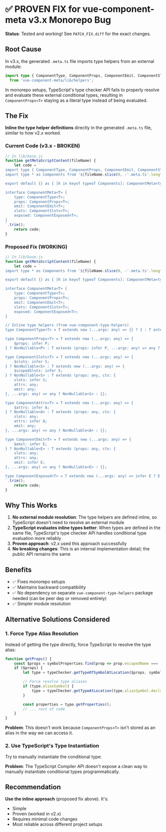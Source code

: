# ✅ PROVEN FIX for vue-component-meta v3.x Monorepo Bug

**Status**: Tested and working! See `PATCH_FIX.diff` for the exact changes.

## Root Cause

In v3.x, the generated `.meta.ts` file imports type helpers from an external module:

```typescript
import type { ComponentType, ComponentProps, ComponentEmit, ComponentSlots, ComponentExposed }
  from 'vue-component-meta/lib/helpers';
```

In monorepo setups, TypeScript's type checker API fails to properly resolve and evaluate these external conditional types, resulting in `ComponentProps<T>` staying as a literal type instead of being evaluated.

## The Fix

**Inline the type helper definitions** directly in the generated `.meta.ts` file, similar to how v2.x worked.

### Current Code (v3.x - BROKEN)

```javascript
// In lib/base.js
function getMetaScriptContent(fileName) {
    let code = `
import type { ComponentType, ComponentProps, ComponentEmit, ComponentSlots, ComponentExposed } from 'vue-component-meta/lib/helpers';
import type * as Components from '${fileName.slice(0, -'.meta.ts'.length)}';

export default {} as { [K in keyof typeof Components]: ComponentMeta<typeof Components[K]>; };

interface ComponentMeta<T> {
	type: ComponentType<T>;
	props: ComponentProps<T>;
	emit: ComponentEmit<T>;
	slots: ComponentSlots<T>;
	exposed: ComponentExposed<T>;
}
`.trim();
    return code;
}
```

### Proposed Fix (WORKING)

```javascript
// In lib/base.js
function getMetaScriptContent(fileName) {
    let code = `
import type * as Components from '${fileName.slice(0, -'.meta.ts'.length)}';

export default {} as { [K in keyof typeof Components]: ComponentMeta<typeof Components[K]>; };

interface ComponentMeta<T> {
	type: ComponentType<T>;
	props: ComponentProps<T>;
	emit: ComponentEmit<T>;
	slots: ComponentSlots<T>;
	exposed: ComponentExposed<T>;
}

// Inline type helpers (from vue-component-type-helpers)
type ComponentType<T> = T extends new (...args: any) => {} ? 1 : T extends (...args: any) => any ? 2 : 0;

type ComponentProps<T> = T extends new (...args: any) => {
    $props: infer P;
} ? NonNullable<P> : T extends (props: infer P, ...args: any) => any ? P : {};

type ComponentSlots<T> = T extends new (...args: any) => {
    $slots: infer S;
} ? NonNullable<S> : T extends new (...args: any) => {
    $scopedSlots: infer S;
} ? NonNullable<S> : T extends (props: any, ctx: {
    slots: infer S;
    attrs: any;
    emit: any;
}, ...args: any) => any ? NonNullable<S> : {};

type ComponentAttrs<T> = T extends new (...args: any) => {
    $attrs: infer A;
} ? NonNullable<A> : T extends (props: any, ctx: {
    slots: any;
    attrs: infer A;
    emit: any;
}, ...args: any) => any ? NonNullable<A> : {};

type ComponentEmit<T> = T extends new (...args: any) => {
    $emit: infer E;
} ? NonNullable<E> : T extends (props: any, ctx: {
    slots: any;
    attrs: any;
    emit: infer E;
}, ...args: any) => any ? NonNullable<E> : {};

type ComponentExposed<T> = T extends new (...args: any) => infer E ? E : T extends (props: any, ctx: any, expose: (exposed: infer E) => any, ...args: any) => any ? NonNullable<E> : {};
`.trim();
    return code;
}
```

## Why This Works

1. **No external module resolution**: The type helpers are defined inline, so TypeScript doesn't need to resolve an external module
2. **TypeScript evaluates inline types better**: When types are defined in the same file, TypeScript's type checker API handles conditional type evaluation more reliably
3. **Proven approach**: v2.x used this approach successfully
4. **No breaking changes**: This is an internal implementation detail; the public API remains the same

## Benefits

- ✅ Fixes monorepo setups
- ✅ Maintains backward compatibility
- ✅ No dependency on separate `vue-component-type-helpers` package needed (can be peer dep or removed entirely)
- ✅ Simpler module resolution

## Alternative Solutions Considered

### 1. Force Type Alias Resolution
Instead of getting the type directly, force TypeScript to resolve the type alias:

```javascript
function getProps() {
    const $props = symbolProperties.find(prop => prop.escapedName === 'props');
    if ($props) {
        let type = typeChecker.getTypeOfSymbolAtLocation($props, symbolNode);

        // Force resolve type aliases
        if (type.aliasSymbol) {
            type = typeChecker.getTypeAtLocation(type.aliasSymbol.declarations[0]);
        }

        const properties = type.getProperties();
        // ... rest of code
    }
}
```

**Problem**: This doesn't work because `ComponentProps<T>` isn't stored as an alias in the way we can access it.

### 2. Use TypeScript's Type Instantiation
Try to manually instantiate the conditional type:

**Problem**: The TypeScript Compiler API doesn't expose a clean way to manually instantiate conditional types programmatically.

## Recommendation

**Use the inline approach** (proposed fix above). It's:
- Simple
- Proven (worked in v2.x)
- Requires minimal code changes
- Most reliable across different project setups
